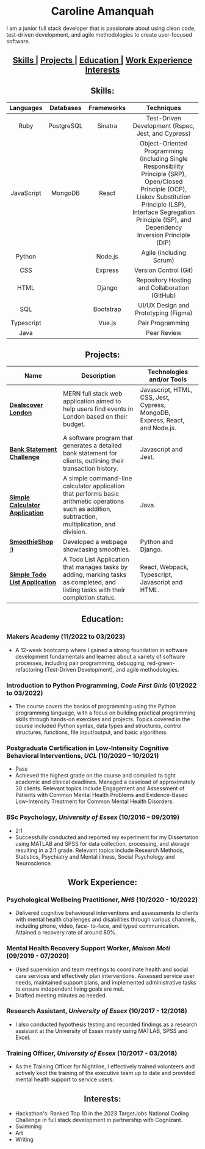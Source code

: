 <h1 align="center"> Caroline Amanquah </h1>

I am a junior full stack developer that is passionate about using clean code, test-driven development, and agile methodologies to create user-focused software.


<h2 align="center">
  <a href="#skills">Skills |</a> 
  <a href="#projects">Projects |</a> 
  <a href="#education">Education |</a> 
  <a href="#work-experience">Work Experience</a>
  <a href="#interests">Interests</a>
</h2>

<a name="skills"></a>
<h2 align="center"> Skills: </h2>

|      **Languages**     |       **Databases**      | **Frameworks** | **Techniques** |
|:----------------------:|:------------------------:|:--------------:|:--------------:|
| Ruby                   | PostgreSQL               | Sinatra        | Test-Driven Development (Rspec, Jest, and Cypress) |
| JavaScript             | MongoDB                  | React          | Object-Oriented Programming (including Single Responsibility Principle (SRP), Open/Closed Principle (OCP), Liskov Substitution Principle (LSP), Interface Segregation Principle (ISP), and Dependency Inversion Principle (DIP)|
| Python                   |                          | Node.js        | Agile (including Scrum) |
| CSS                    |                          | Express        | Version Control (Git) |
| HTML                 |                          | Django         | Repository Hosting and Collaboration (GitHub) |
| SQL                    |                          | Bootstrap      | UI/UX Design and Prototyping (Figma) |
| Typescript                       |                          | Vue.js         | Pair Programming |
| Java                       |                          |                | Peer Review |

<a name="projects"></a>
<h2 align="center"> Projects: </h2>

| Name                         | Description                                                                                                                   | Technologies and/or Tools                                           |
| ---------------------------- | ----------------------------------------------------------------------------------------------------------------------------- | ---------------------------------------------------- |
| [**Dealscover London**](https://github.com/Caroline-Amanquah/dealscover-london) | MERN full stack web application aimed to help users find events in London based on their budget.                             | Javascript, HTML, CSS, Jest, Cypress, MongoDB, Express, React, and Node.js. |
| [**Bank Statement Challenge**](https://github.com/Caroline-Amanquah/Bank_Statement_Challenge)     | A software program that generates a detailed bank statement for clients, outlining their transaction history.                            | Javascript and Jest.                                 |
| [**Simple Calculator Application**](https://github.com/Caroline-Amanquah/simple-calculator-app)            | A simple command-line calculator application that performs basic arithmetic operations such as addition, subtraction, multiplication, and division.                                                         | Java.                                 |
| [**SmoothieShop :)**](https://github.com/Caroline-Amanquah/Django-Webpage)              | Developed a webpage showcasing smoothies.                                                                                      | Python and Django.                                   |
| [**Simple Todo List Application**](https://github.com/Caroline-Amanquah/simple-todo-list-application/tree/main) | A Todo List Application that manages tasks by adding, marking tasks as completed, and listing tasks with their completion status.                                                                     | React, Webpack, Typescript, Javascript and HTML.                                               |
<a name="education"></a>
<h2 align="center"> Education: </h2>

### Makers Academy (11/2022 to 03/2023)
- A 12-week bootcamp where I gained a strong foundation in software development fundamentals and learned about a variety of software processes, including pair programming, debugging, red-green-refactoring (Test-Driven Development), and agile methodologies.

### Introduction to Python Programming, *Code First Girls* (01/2022 to 03/2022)
- The course covers the basics of programming using the Python programming language, with a focus on building practical programming skills through hands-on exercises and projects. Topics covered in the course included Python syntax, data types and structures, control structures, functions, file input/output, and basic algorithms.

### Postgraduate Certification in Low-Intensity Cognitive Behavioral Interventions, *UCL* (10/2020 – 10/2021)
- Pass
- Achieved the highest grade on the course and complied to tight academic and clinical deadlines. Managed a caseload of approximately 30 clients. Relevant topics include Engagement and Assessment of Patients with Common Mental Health Problems and Evidence-Based Low-Intensity Treatment for Common Mental Health Disorders.

### BSc Psychology, *University of Essex* (10/2016 – 09/2019)
- 2:1
- Successfully conducted and reported my experiment for my Dissertation using MATLAB and SPSS for data collection, processing, and storage resulting in a 2:1 grade. Relevant topics include Research Methods, Statistics, Psychiatry and Mental illness, Social Psychology and Neuroscience.

<a name="work-experience"></a>
<h2 align="center"> Work Experience: </h2>

### Psychological Wellbeing Practitioner, *NHS* (10/2020 - 10/2022) 
- Delivered cognitive behavioural interventions and assessments to clients with mental health challenges and disabilities through various channels, including phone, video, face- to-face, and typed communication. Attained a recovery rate of around 80%.

### Mental Health Recovery Support Worker, *Maison Moti* (09/2019 - 07/2020)
- Used supervision and team meetings to coordinate health and social care services and effectively plan interventions. Assessed service user needs, maintained support plans, and implemented administrative tasks to ensure independent living goals are met. 
- Drafted meeting minutes as needed.

### Research Assistant, *University of Essex* (10/2017 - 12/2018)
- I also conducted hypothesis testing and recorded findings as a research assistant at the University of Essex mainly using MATLAB, SPSS and Excel.
 
### Training Officer, *University of Essex* (10/2017 - 03/2018)
- As the Training Officer for Nightline, I effectively trained volunteers and actively kept the training of the executive team up to date and provided mental health support to service users. 

<a name="interests"></a>
<h2 align="center"> Interests: </h2>

- Hackathon's: Ranked Top 10 in the 2023 TargetJobs National Coding Challenge in full stack development in partnership with Cognizant.
- Swimming
- Art
- Writing


